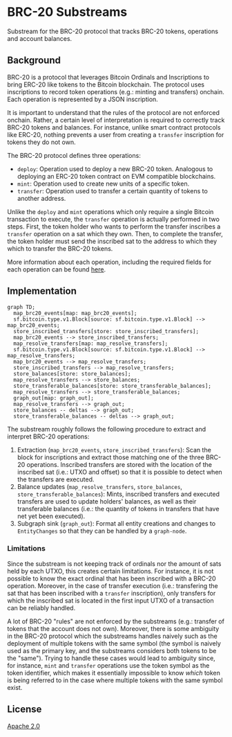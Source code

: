 # BRC-20 Substreams
Substream for the BRC-20 protocol that tracks BRC-20 tokens, operations and account balances.

## Background
BRC-20 is a protocol that leverages Bitcoin Ordinals and Inscriptions to bring ERC-20 like tokens to the Bitcoin blockchain. The protocol uses inscriptions to record token operations (e.g.: minting and transfers) onchain. Each operation is represented by a JSON inscription.

It is important to understand that the rules of the protocol are not enforced onchain. Rather, a certain level of interpretation is required to correctly track BRC-20 tokens and balances. For instance, unlike smart contract protocols like ERC-20, nothing prevents a user from creating a `transfer` inscription for tokens they do not own.

The BRC-20 protocol defines three operations:
- `deploy`: Operation used to deploy a new BRC-20 token. Analogous to deploying an ERC-20 token contract on EVM compatible blockchains.
- `mint`: Operation used to create new units of a specific token.
- `transfer`: Operation used to transfer a certain quantity of tokens to another address.

Unlike the `deploy` and `mint` operations which only require a single Bitcoin transaction to execute, the `transfer` operation is actually performed in two steps. First, the token holder who wants to perform the transfer inscribes a `transfer` operation on a sat which they own. Then, to complete the transfer, the token holder must send the inscribed sat to the address to which they which to transfer the BRC-20 tokens.

More information about each operation, including the required fields for each operation can be found [here](https://domo-2.gitbook.io/brc-20-experiment/#operations).

## Implementation
```mermaid
graph TD;
  map_brc20_events[map: map_brc20_events];
  sf.bitcoin.type.v1.Block[source: sf.bitcoin.type.v1.Block] --> map_brc20_events;
  store_inscribed_transfers[store: store_inscribed_transfers];
  map_brc20_events --> store_inscribed_transfers;
  map_resolve_transfers[map: map_resolve_transfers];
  sf.bitcoin.type.v1.Block[source: sf.bitcoin.type.v1.Block] --> map_resolve_transfers;
  map_brc20_events --> map_resolve_transfers;
  store_inscribed_transfers --> map_resolve_transfers;
  store_balances[store: store_balances];
  map_resolve_transfers --> store_balances;
  store_transferable_balances[store: store_transferable_balances];
  map_resolve_transfers --> store_transferable_balances;
  graph_out[map: graph_out];
  map_resolve_transfers --> graph_out;
  store_balances -- deltas --> graph_out;
  store_transferable_balances -- deltas --> graph_out;
```

The substream roughly follows the following procedure to extract and interpret BRC-20 operations:
1. Extraction (`map_brc20_events`, `store_inscribed_transfers`): Scan the block for inscriptions and extract those matching one of the three BRC-20 operations. Inscribed transfers are stored with the location of the inscribed sat (i.e.: UTXO and offset) so that it is possible to detect when the transfers are executed.
2. Balance updates (`map_resolve_transfers`, `store_balances`, `store_transferable_balances`): Mints, inscribed transfers and executed transfers are used to update holders' balances, as well as their transferable balances (i.e.: the quantity of tokens in transfers that have net yet been executed).
3. Subgraph sink (`graph_out`): Format all entity creations and changes to `EntityChanges` so that they can be handled by a `graph-node`.

### Limitations
Since the substream is not keeping track of ordinals nor the amount of sats held by each UTXO, this creates certain limitations. For instance, it is not possible to know the exact ordinal that has been inscribed with a BRC-20 operation. Moreover, in the case of transfer execution (i.e.: transfering the sat that has been inscribed with a `transfer` inscription), only transfers for which the inscribed sat is located in the first input UTXO of a transaction can be reliably handled.

A lot of BRC-20 "rules" are not enforced by the substreams (e.g.: transfer of tokens that the account does not own). Moreover, there is some ambiguity in the BRC-20 protocol which the substreams handles naively such as the deployment of multiple tokens with the same symbol (the symbol is naively used as the primary key, and the substreams considers both tokens to be the "same"). Trying to handle these cases would lead to ambiguity since, for instance, `mint` and `transfer` operations use the token symbol as the token identifier, which makes it essentially impossible to know *which* token is being referred to in the case where multiple tokens with the same symbol exist.

## License
[Apache 2.0](LICENSE)
